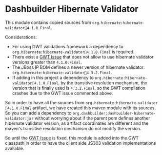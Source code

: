 Dashbuilder Hibernate Validator
===============================

This module contains copied sources from <code>org.hibernate:hibernate-validator:jar:4.1.0.Final</code>.               

Considerations:
* For using GWT validations framework a dependency to <code>org.hibernate:hibernate-validator:jar:4.1.0.Final</code> is required.                    
* There exist a [GWT Issue](http://code.google.com/p/google-web-toolkit/issues/detail?id=7661) that does not allow to use hibernate validator versions greater than <code>4.1.0.Final</code>.                
* The JBoss IP BOM defines a newer version of hibernate validator: <code>org.hibernate:hibernate-validator:jar:4.3.2.Final</code>.            
* If adding in this project a dependency to <code>org.hibernate:hibernate-validator:jar:4.1.0.Final</code>, by the transitive resolution mechanism, the version that is finally used is <code>4.3.2.Final</code>, so the GWT compilation crashes due to the GWT issue commented above.           

So in order to have all the sources from <code>org.hibernate:hibernate-validator:jar:4.1.0.Final</code> artifact, we have created this maven module with its sources. So you can add a dependency to <code>org.dashbuilder:dashbuilder-hibernate-validator:jar</code> without worrying about if the parent pom defines another hibernate validator version, as artifact coordinates are different and the maven's transitive resolution mechanism do not modify the version.                    

So until the [GWT Issue](http://code.google.com/p/google-web-toolkit/issues/detail?id=7661) is fixed, this module is added into the GWT classpath in order to have the client side JS303 validation implementations available.           
